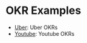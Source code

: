 # OKR Examples

- [Uber](https://github.com/domenicosolazzo/awesome-okr/blob/master/examples/Uber.md): Uber OKRs
- [Youtube](https://github.com/domenicosolazzo/awesome-okr/blob/master/examples/Uber.md): Youtube OKRs
